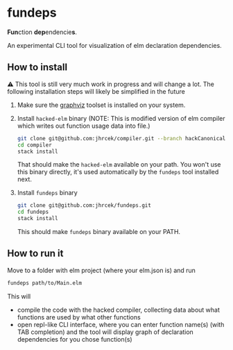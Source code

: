 # fundeps

**Fun**ction **dep**endencie**s**.

An experimental CLI tool for visualization of elm declaration dependencies.

## How to install

:warning: This tool is still very much work in progress and will change a lot.
The following installation steps will likely be simplified in the future 

1. Make sure the [graphviz](https://www.graphviz.org/) toolset is installed on your system.

2. Install `hacked-elm` binary (NOTE: This is modified version of elm compiler which writes out function usage data into file.)
   ```bash
   git clone git@github.com:jhrcek/compiler.git --branch hackCanonicalAST
   cd compiler
   stack install
   ```
   That should make the `hacked-elm` available on your path. You won't use this binary directly, it's used automatically by the `fundeps` tool installed next.

3. Install `fundeps` binary
   ```bash
   git clone git@github.com:jhrcek/fundeps.git
   cd fundeps
   stack install
   ```
   This should make `fundeps` binary available on your PATH.

## How to run it

Move to a folder with elm project (where your elm.json is) and run
```bash
fundeps path/to/Main.elm
```
This will
 
- compile the code with the hacked compiler, collecting data about what functions are used by what other functions
- open repl-like CLI interface, where you can enter function name(s) (with TAB completion) and the tool will display graph of declaration dependencies for you chose function(s)
